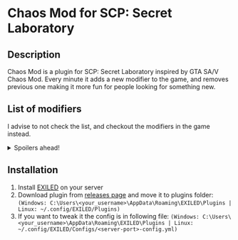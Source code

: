 # Chaos Mod for SCP: Secret Laboratory

## Description
Chaos Mod is a plugin for SCP: Secret Laboratory inspired by GTA SA/V Chaos Mod. Every minute it adds a new modifier to the game, and removes previous one making it more fun for people looking for something new.

## List of modifiers
I advise to not check the list, and checkout the modifiers in the game instead.
<details>
    <summary>Spoilers ahead!</summary>

- Who needs keycards anyway? - You don't need a keycard
- Hitmen - Everyone gets a COM-15 with 12 ammo
- Skinny Bois - self explanatory
- X-Ray - same
- Ghost Party - Sets the SCP-268 effect - ! warning ! - if you make a noise the effect will be removed
- I am speed - Gives the effect of one SCP-207
- Infinite power - Tesla Gates are quicker
- 94 in 6 - 1 HP and no AHP to everyone
</details>
 
## Installation
1. Install [EXILED](https://github.com/Exiled-Team/EXILED) on your server
2. Download plugin from [releases page](https://github.com/Maciejowski2006/SCPSL_ChaosMod/releases/) and move it to plugins folder: `(Windows: C:\Users\<your_username>\AppData\Roaming\EXILED\Plugins | Linux: ~/.config/EXILED/Plugins)`
3. If you want to tweak it the config is in following file: `(Windows: C:\Users\<your_username>\AppData\Roaming\EXILED\Plugins | Linux: ~/.config/EXILED/Configs/<server-port>-config.yml)`